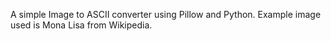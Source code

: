 A simple Image to ASCII converter using Pillow and Python. Example image used is Mona Lisa from Wikipedia.